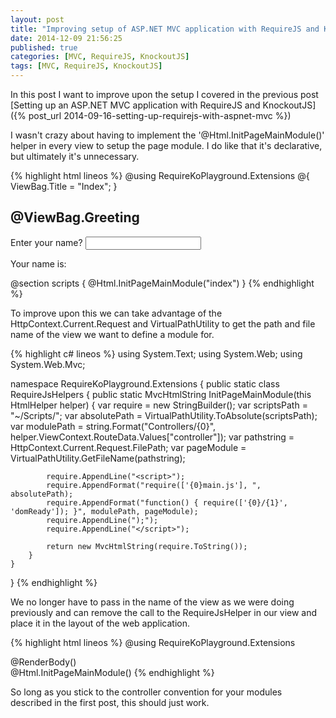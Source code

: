 ```yaml
---
layout: post
title: "Improving setup of ASP.NET MVC application with RequireJS and KnockoutJS"
date: 2014-12-09 21:56:25
published: true
categories: [MVC, RequireJS, KnockoutJS]
tags: [MVC, RequireJS, KnockoutJS]
---
```

In this post I want to improve upon the setup I covered in the previous post [Setting up an ASP.NET MVC application with RequireJS and KnockoutJS]({% post_url 2014-09-16-setting-up-requirejs-with-aspnet-mvc %})

I wasn't crazy about having to implement the '@Html.InitPageMainModule()' helper in every view to setup the page module. I do like that it's declarative, but ultimately it's unnecessary.

{% highlight html lineos %}
@using RequireKoPlayground.Extensions
@{
    ViewBag.Title = "Index";
}

<h2>@ViewBag.Greeting</h2>
<p>
    Enter your name? <input data-bind="textInput: name" />
</p>
<p>
    Your name is:
    <span data-bind="text: name"></span>
</p>

@section scripts
{
    @Html.InitPageMainModule("index")
}
{% endhighlight %}

To improve upon this we can take advantage of the HttpContext.Current.Request and VirtualPathUtility to get the path and file name of the view we want to define a module for.

{% highlight c# lineos %}
using System.Text;
using System.Web;
using System.Web.Mvc;

namespace RequireKoPlayground.Extensions
{
    public static class RequireJsHelpers
    {
        public static MvcHtmlString InitPageMainModule(this HtmlHelper helper)
        {
            var require = new StringBuilder();
            var scriptsPath = "~/Scripts/";
            var absolutePath = VirtualPathUtility.ToAbsolute(scriptsPath);
            var modulePath = string.Format("Controllers/{0}", helper.ViewContext.RouteData.Values["controller"]);
            var pathstring = HttpContext.Current.Request.FilePath;
            var pageModule = VirtualPathUtility.GetFileName(pathstring);

            require.AppendLine("<script>");
            require.AppendFormat("require(['{0}main.js'], ", absolutePath);
            require.AppendFormat("function() { require(['{0}/{1}', 'domReady']); }", modulePath, pageModule);
            require.AppendLine(");");
            require.AppendLine("</script>");

            return new MvcHtmlString(require.ToString());
        }
    }
}
{% endhighlight %}

We no longer have to pass in the name of the view as we were doing previously and can remove the call to the RequireJsHelper in our view and place it in the layout of the web application.

{% highlight html lineos %}
@using RequireKoPlayground.Extensions
<html>
    <head>
        <meta charset="utf-8"/>
        <meta name="viewport" content="width=device-width, initial-scale=1.0">
        <title>Require KO Playground</title>
    </head>
    <body>
        <section id="main">
            @RenderBody()
        </section>
        <script src="~/Scripts/lib/require.js"></script>
        @Html.InitPageMainModule()
    </body>
</html>
{% endhighlight %}

So long as you stick to the controller convention for your modules described in the first post, this should just work.

